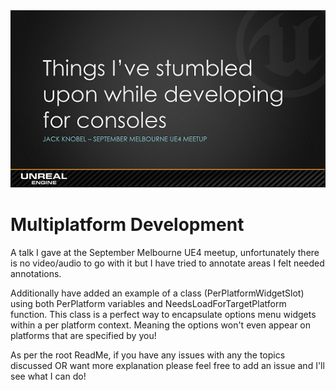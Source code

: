<img src="Header.png" alt="header"/>

# Multiplatform Development

A talk I gave at the September Melbourne UE4 meetup, unfortunately there is no video/audio to go with it but I have tried to annotate areas I felt needed annotations.

Additionally have added an example of a class (PerPlatformWidgetSlot) using both PerPlatform variables and NeedsLoadForTargetPlatform function. This class is a perfect way to encapsulate options menu widgets within a per platform context. Meaning the options won't even appear on platforms that are specified by you!

As per the root ReadMe, if you have any issues with any the topics discussed OR want more explanation please feel free to add an issue and I'll see what I can do!

